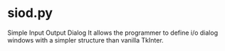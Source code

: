 # siod.py
Simple Input Output Dialog
It allows the programmer to define i/o dialog windows with a simpler structure than vanilla TkInter.
